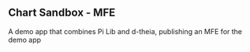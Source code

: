 ## Chart Sandbox - MFE

A demo app that combines Pi Lib and d-theia, publishing an MFE for the demo app
